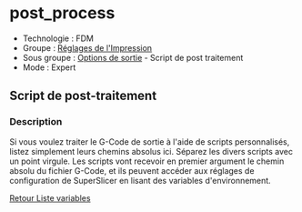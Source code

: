 # post_process

* Technologie : FDM
* Groupe : [Réglages de l'Impression](../print_settings/print_settings.md)
* Sous groupe : [Options de sortie](../print_settings/print_settings.md#options-de-sortie) - Script de post traitement
* Mode : Expert

## Script de post-traitement

### Description

Si vous voulez traiter le G-Code de sortie à l'aide de scripts personnalisés, listez simplement leurs chemins absolus ici. Séparez les divers scripts avec un point virgule.
Les scripts vont recevoir en premier argument le chemin absolu du fichier G-Code, et ils peuvent accéder aux réglages de configuration de SuperSlicer en lisant des variables d'environnement.

[Retour Liste variables](variable_list.md)